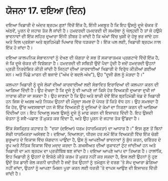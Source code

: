# ਯੋਜਨਾ 17. ਦਇਆ (ਦਿਨ)

ਦਇਆ ਖਿਡਾਰੀ ਦੇ ਅੰਦਰ ਬ੍ਰਹਮ ਗੁਣਾਂ ਵਿੱਚੋਂ ਇੱਕ ਹੈ, ਇੰਨੀ ਮਜ਼ਬੂਤ ਹੈ ਕਿ ਇਹ ਉਸਨੂੰ ਦੂਜੇ ਚੱਕਰ ਤੋਂ ਅੱਠਵੇਂ, ਪੂਰਨ ਦੇ ਜਹਾਜ਼ ਤੱਕ ਲੈ ਜਾਂਦੀ ਹੈ। ਹਮਦਰਦੀ ਹਮਦਰਦੀ ਦੀ ਸਮਰੱਥਾ ਨੂੰ ਖੋਲ੍ਹਦੀ ਹੈ ਤਾਂ ਜੋ ਹਉਮੈ ਭਾਵਨਾਵਾਂ ਦੀ ਇੱਕ ਲਹਿਰ ਦੁਆਰਾ ਇੰਨੀ ਤੀਬਰ ਹੋ ਜਾਂਦੀ ਹੈ ਕਿ ਅੱਖਾਂ ਵਿੱਚ ਖੁਸ਼ੀ ਦੇ ਹੰਝੂ ਭਰ ਜਾਂਦੇ ਹਨ ਅਤੇ ਦਿਲ ਪ੍ਰਸ਼ੰਸਾ ਅਤੇ ਬ੍ਰਹਿਮੰਡੀ ਪਿਆਰ ਵਿੱਚ ਧੜਕਦਾ ਹੈ। ਇੱਕ ਪਲ ਲਈ, ਖਿਡਾਰੀ ਬ੍ਰਹਮ ਨਾਲ ਇੱਕ ਹੋ ਜਾਂਦਾ ਹੈ।

ਦਇਆ ਕਾਲਪਨਿਕ ਸੰਭਾਵਨਾਵਾਂ ਨੂੰ ਦੇਖਣ ਦੀ ਯੋਗਤਾ ਦੇ ਸਭ ਤੋਂ ਸਕਾਰਾਤਮਕ ਪ੍ਰਗਟਾਵੇ ਵਿੱਚੋਂ ਇੱਕ ਹੈ, ਜੋ ਕਿ ਦੂਜੇ ਚੱਕਰ ਦੀ ਵਿਸ਼ੇਸ਼ਤਾ ਹੈ। ਹਮਦਰਦੀ ਦੀ ਸਥਿਤੀ ਉਦੋਂ ਪੈਦਾ ਹੁੰਦੀ ਹੈ ਜਦੋਂ ਹਮਦਰਦੀ ਉਹਨਾਂ ਪ੍ਰਤੀ ਨਿਰਦੇਸ਼ਿਤ ਕੀਤੀ ਜਾਂਦੀ ਹੈ ਜਿਨ੍ਹਾਂ ਦੀਆਂ ਕਾਰਵਾਈਆਂ ਖਿਡਾਰੀ ਦੇ ਵਿਰੁੱਧ ਕੀਤੀਆਂ ਗਈਆਂ ਸਨ। ਅਤੇ ਪਿੱਛੇ ਮਾਰਨ ਦੀ ਬਜਾਏ ("ਅੱਖ ਦੇ ਬਦਲੇ ਅੱਖ"), ਉਹ "ਦੂਜੀ ਗੱਲ ਨੂੰ ਮੋੜਦਾ ਹੈ।"

ਕਲਪਨਾ ਖਿਡਾਰੀ ਨੂੰ ਦੂਜੇ ਲੋਕਾਂ ਦੀਆਂ ਕਾਰਵਾਈਆਂ ਲਈ ਸੰਭਾਵਿਤ ਇਰਾਦਿਆਂ ਦੀ ਕਲਪਨਾ ਕਰਨ ਦੀ ਆਗਿਆ ਦਿੰਦੀ ਹੈ। ਉਹ ਦੇਖਦਾ ਹੈ ਕਿ ਦੂਜੇ ਨੂੰ ਵੀ ਆਪਣੇ ਜਾਂ ਕਿਸੇ ਹੋਰ ਵਿਅਕਤੀ ਦੁਆਰਾ ਦੁਖੀ ਜਾਂ ਨਾਰਾਜ਼ ਕੀਤਾ ਜਾ ਸਕਦਾ ਹੈ। ਉਹ ਜਾਣਦਾ ਹੈ ਕਿ ਉਹ ਅਤੇ ਬਾਕੀ ਦੋਵੇਂ ਇੱਕ ਬ੍ਰਹਿਮੰਡੀ ਖੇਡ ਦੇ ਖਿਡਾਰੀ ਹਨ ਜਿਸ ਦੇ ਅਰਥ ਅਤੇ ਨਿਯਮ ਉਹਨਾਂ ਦੀ ਮੌਜੂਦਾ ਸਮਝ ਦੇ ਪੱਧਰ ਤੋਂ ਕਿਤੇ ਵੱਧ ਹਨ। ਉਹ ਸਮਝਦਾ ਹੈ ਕਿ ਹੋਰ, ਉੱਚ ਅਵਸਥਾਵਾਂ ਹਨ ਜੋ ਇੱਕ ਵਿਅਕਤੀ ਨੂੰ ਦੂਜਿਆਂ ਦੇ ਕੰਮਾਂ ਦਾ ਨਿਰਣਾ ਕਰਨ ਦੀ ਆਗਿਆ ਦਿੰਦੀਆਂ ਹਨ। ਇਹ ਦਿਆਲੂ ਸਮਝ ਉਸਨੂੰ ਦੂਜੇ ਨੂੰ ਮਾਫ਼ ਕਰਨ ਦੀ ਇਜਾਜ਼ਤ ਦਿੰਦੀ ਹੈ. ਇਹ ਉਸਦੀ ਚੇਤਨਾ ਨੂੰ ਸਵੈ-ਪਛਾਣ ਤੋਂ ਮੁਕਤ ਕਰ ਦਿੰਦਾ ਹੈ, ਅਤੇ ਉਹ ਪੂਰਨ ਦੇ ਜਹਾਜ਼ ਤੱਕ ਉੱਡਦਾ ਹੈ।

ਇੱਕ ਸੰਸਕ੍ਰਿਤ ਕਹਾਵਤ ਹੈ: "ਦਯਾ (ਦਇਆ) ਧਰਮ (ਧਾਰਮਿਕਤਾ) ਦਾ ਆਧਾਰ ਹੈ।" ਇਸ ਗੁਣ ਤੋਂ ਬਿਨਾਂ ਸੱਚੀ ਧਾਰਮਿਕਤਾ ਅਸੰਭਵ ਹੈ। ਦਇਆ, ਦਿਆਲਤਾ, ਧੀਰਜ ਹਰ ਸਮੇਂ ਇੱਕ ਵਿਅਕਤੀ ਵਿੱਚ ਇੱਕ ਚੰਗੀ ਸ਼ੁਰੂਆਤ ਦੇ ਵਿਕਾਸ ਵਿੱਚ ਯੋਗਦਾਨ ਪਾਉਂਦਾ ਹੈ, ਉਸ ਨੂੰ ਆਪਣੀਆਂ ਭਾਵਨਾਵਾਂ ਨੂੰ ਸ਼ੁੱਧ ਕਰਨ, ਚਰਿੱਤਰ ਦੇ ਰੂਪ ਅਤੇ ਨੈਤਿਕ ਵਿਕਾਸ ਵਿੱਚ ਮਦਦ ਕਰਦਾ ਹੈ. ਸ਼ਖਸੀਅਤ ਦੀਆਂ ਰੁਕਾਵਟਾਂ ਟੁੱਟ ਜਾਂਦੀਆਂ ਹਨ ਅਤੇ ਖਿਡਾਰੀ ਦਾ ਮਨ ਬ੍ਰਹਮ ਦਾ ਪ੍ਰਤੀਬਿੰਬ ਬਣ ਜਾਂਦਾ ਹੈ। ਦਇਆ ਆਪਣੇ ਆਪ ਦਾ ਤਿਆਗ ਹੈ। ਹਾਲਾਂਕਿ, ਇਹ ਖਿਡਾਰੀ ਨੂੰ ਉਹਨਾਂ ਦੇ ਇਕੱਠੇ ਕੀਤੇ ਕਰਮ ਤੋਂ ਮੁਕਤ ਨਹੀਂ ਕਰ ਸਕਦਾ ਹੈ, ਇਸ ਲਈ ਉਹਨਾਂ ਨੂੰ ਹੁਣ ਉਦੋਂ ਤੱਕ ਡਾਈ ਰੋਲ ਕਰਨੀ ਚਾਹੀਦੀ ਹੈ ਜਦੋਂ ਤੱਕ ਉਹਨਾਂ ਨੂੰ ਤਮੋਗੁਨ ਦੇ ਵਰਗ 'ਤੇ ਸੱਪ ਦੁਆਰਾ ਡੰਗਿਆ ਨਹੀਂ ਜਾਂਦਾ, ਉਹਨਾਂ ਨੂੰ ਆਪਣਾ ਮਿਸ਼ਨ ਪੂਰਾ ਕਰਨ ਲਈ ਧਰਤੀ 'ਤੇ ਵਾਪਸ ਆਉਣ ਦੀ ਇਜਾਜ਼ਤ ਦਿੱਤੀ ਜਾਂਦੀ ਹੈ।
